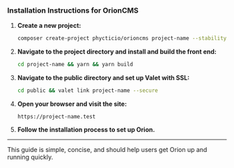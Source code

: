 ### Installation Instructions for OrionCMS

1. **Create a new project:**
   ```bash
   composer create-project phycticio/orioncms project-name --stability=dev
   ```

2. **Navigate to the project directory and install and build the front end:**
   ```bash
   cd project-name && yarn && yarn build
   ```

3. **Navigate to the public directory and set up Valet with SSL:**
   ```bash
   cd public && valet link project-name --secure
   ```

4. **Open your browser and visit the site:**
   ```
   https://project-name.test
   ```

5. **Follow the installation process to set up Orion.**

---

This guide is simple, concise, and should help users get Orion up and running quickly.
